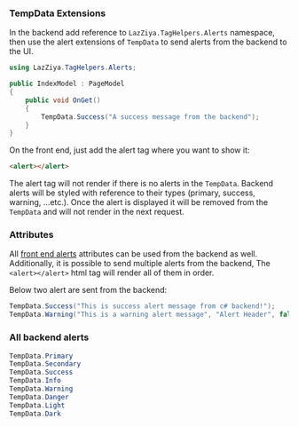 ### TempData Extensions
In the backend add reference to `LazZiya.TagHelpers.Alerts` namespace, then use the alert extensions of `TempData` to send alerts from the backend to the UI.

````cs
using LazZiya.TagHelpers.Alerts;

public IndexModel : PageModel
{
    public void OnGet()
    {
        TempData.Success("A success message from the backend");
    }
}
````

On the front end, just add the alert tag where you want to show it:
````html
<alert></alert>
````

The alert tag will not render if there is no alerts in the `TempData`. Backend alerts will be styled with reference to their types (primary, success, warning, ...etc.). Once the alert is displayed it will be removed from the `TempData` and will not render in the next request.

### Attributes
All [front end alerts][1] attributes can be used from the backend as well. Additionally, it is possible to send multiple alerts from the backend, The `<alert></alert>` html tag will render all of them in order.  

Below two alert are sent from the backend:
````cs
TempData.Success("This is success alert message from c# backend!");
TempData.Warning("This is a warning alert message", "Alert Header", false);
````

### All backend alerts
````cs
TempData.Primary
TempData.Secondary
TempData.Success
TempData.Info
TempData.Warning
TempData.Danger
TempData.Light
TempData.Dark
````

[1]:../LazZiya.TagHelpers/Alerts-TagHelper-front-end-Alerts.md
